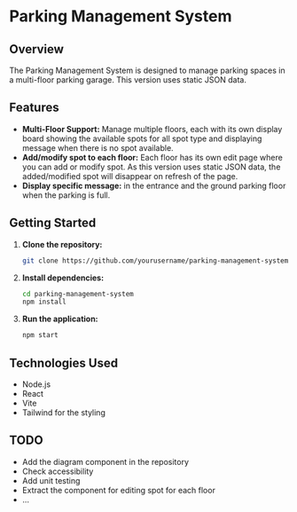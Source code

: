 # Parking Management System

## Overview

The Parking Management System is designed to manage parking spaces in a multi-floor parking garage. 
This version uses static JSON data.

## Features

- **Multi-Floor Support:** Manage multiple floors, each with its own display board showing the available spots for all spot type and displaying message when there is no spot available.
- **Add/modify spot to each floor:** Each floor has its own edit page where you can add or modify spot.
As this version uses static JSON data, the added/modified spot will disappear on refresh of the page.
- **Display specific message:**  in the entrance and the ground parking floor when the parking is full.

## Getting Started

1. **Clone the repository:**
    ```bash
    git clone https://github.com/yourusername/parking-management-system.git
    ```
2. **Install dependencies:**
    ```bash
    cd parking-management-system
    npm install
    ```
3. **Run the application:**
    ```bash
    npm start
    ```

## Technologies Used

- Node.js
- React
- Vite
- Tailwind for the styling

## TODO
- Add the diagram component in the repository
- Check accessibility
- Add unit testing
- Extract the component for editing spot for each floor
- ...